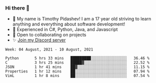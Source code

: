 ### Hi there 👋
- :adult: My name is Timothy Pidashev! I am a 17 year old striving to learn anything and everything about software development!
- :evergreen_tree: Experienced in C#, Python, Java, and Javascript
- 👯 Open to collaborating on projects
- ✨ [Join my Discord server](https://discord.gg/EDRjZdkGBG)

<!--START_SECTION:waka-->
```text
Week: 04 August, 2021 - 10 August, 2021

Python       5 hrs 33 mins   █████████░░░░░░░░░░░░░░░░   36.46 % 
C            3 hrs 25 mins   █████▓░░░░░░░░░░░░░░░░░░░   22.52 % 
JSON         1 hr 41 mins    ██▓░░░░░░░░░░░░░░░░░░░░░░   11.15 % 
Properties   1 hr 12 mins    ██░░░░░░░░░░░░░░░░░░░░░░░   07.94 % 
VimL         1 hr 8 mins     ██░░░░░░░░░░░░░░░░░░░░░░░   07.54 % 
```
<!--END_SECTION:waka-->
